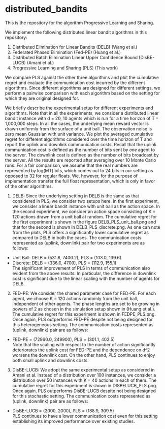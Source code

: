 # distributed_bandits

This is the repository for the algorithm Progressive Learning and Sharing.

We implement the following distributed linear bandit algorithms in this repository:

1. Distributed Elimination for Linear Bandits (DELB) (Wang et al.)        
2. Federated Phased Elimination (Fed-PE) (Huang et al.)    
3. Distributed Batch Elimination Linear Upper Confidence Bound (DisBE-LUCB) (Amani et al.)       
4. Progressive Learning and Sharing (PLS) (This work)          


We compare PLS against the other three algorithms and plot the cumulative regret and evaluate the communication cost incurred by the different algorithms. Since different algorithms are designed for different settings, we perform a pairwise comparison with each algorithm based on the setting for which they are original designed for. 

We briefly describe the experimental setup for different experiments and algorithms. Note that in all the experiments, we consider a distributed linear bandit instance with d = 20, 10 agents which is run for a time horizon of T = 1,000,000 steps. In all the cases, the underlying mean reward vector is drawn uniformly from the surface of a unit ball. The observation noise is zero mean Gaussian with unit variance. We plot the averaged cumulative regret for different algorithms considered over the time horizon of T and report the uplink and downlink communication costs. Recall that the uplink communication cost is defined as the number of bits sent by _one_ agent to the server. The downlink cost is defined as the number of bits broadcast by the server. All the results are reported after averaging over 10 Monte Carlo runs. For a fair comparison, we assume that the real numbers are represented by log(MT) bits, which comes out to 24 bits in our setting as opposed to 32 for regular floats. We, however, for the purpose of implementation transfer the full float representation, which is only in favor of the other algorithms.

1. DELB: Since the underlying setting in DELB is the same as that considered in PLS, we consider two setups here. In the first experiment, we consider a linear bandit instance with unit ball as the action space. In the second experiment, we consider an action space consisting of K = 120 actions drawn from a unit ball at random. The cumulative regret for the first experiment is shown in the figure DELB_PLS_unit_ball.png and that for the second is shown in DELB_PLS_discrete.png. As one can note from the plots, PLS offers a significantly lower cumulative regret as compared to DELB in both the cases. The communication costs represented as (uplink, downlink) pair for two experiments are as follows:
- Unit Ball: DELB = (531.8, 7400.2), PLS = (103.0, 139.6)
- Discrete: DELB = (336.0, 4700), PLS = (112.9, 155.1)    
The significant improvement of PLS in terms of communication also evident from the above results. In particular, the difference in downlink cost is significant due to the linear scaling with the number of agents for DELB.

2. FED-PE: We consider the shared parameter case for FED-PE. For each agent, we choose K = 120 actions randomly from the unit ball, independent of other agents. The phase lengths are set to be growing in powers of 2 as chosen in the simulation setup shown in (Huang et al.). The cumulative regret for this experiment is shown in FEDPE_PLS.png. Once again, PLS outperforms FED-PE despite not being designed for this heterogeneous setting. The communication costs represented as (uplink, downlink) pair are as follows:
- FED-PE = (72960.0, 249900), PLS = (301.1, 402.5)   
Note that the scaling with respect to the number of action significantly deteriorates the uplink cost for FED-PE and the dependence on d^2 worsens the downlink cost. On the other hand, PLS continues to enjoy both small uplink and downlink costs.

3. DisBE-LUCB: We adopt the same experimental setup as considered in Amani et al. Instead of a distribution over 100 instances, we consider a distribution over 50 instances with K = 40 actions in each of them. The cumulative regret for this experiment is shown in DISBELUCB_PLS.png. Once again, PLS outperforms DisBE-LUCB despite not being designed for this stochastic setting. The communication costs represented as (uplink, downlink) pair are as follows:
- DisBE-LUCB = (2000, 2000), PLS = (188.9, 309.5)        
PLS continues to have a lower communication cost even for this setting establishing its improved performance over existing studies.

